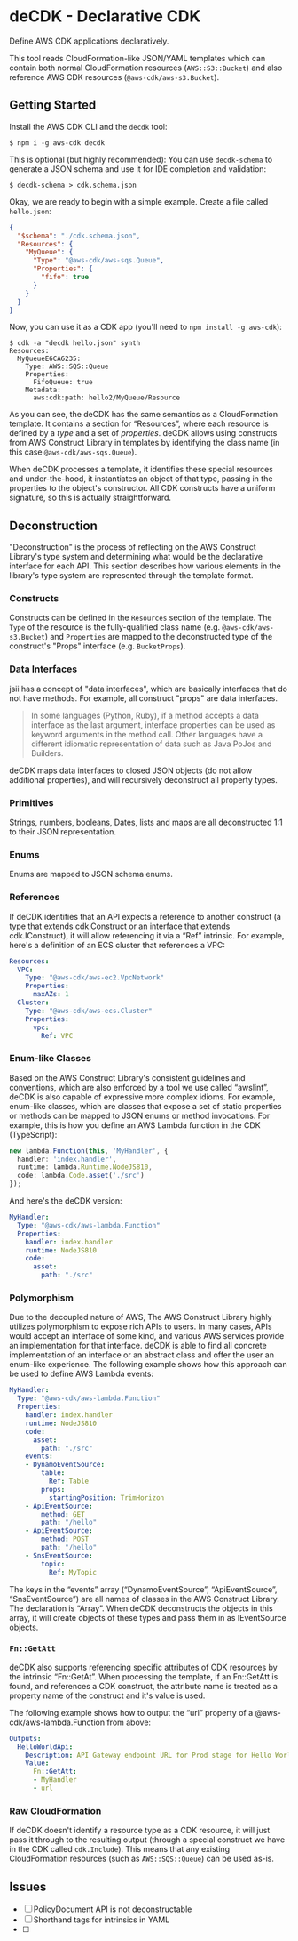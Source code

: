 # deCDK - Declarative CDK

Define AWS CDK applications declaratively.

This tool reads CloudFormation-like JSON/YAML templates which can contain both normal CloudFormation resources (`AWS::S3::Bucket`) and also reference AWS CDK resources (`@aws-cdk/aws-s3.Bucket`).

## Getting Started

Install the AWS CDK CLI and the `decdk` tool:

```console
$ npm i -g aws-cdk decdk
```

This is optional (but highly recommended): You can use `decdk-schema` to generate a JSON schema and use it for IDE completion and validation:

```console
$ decdk-schema > cdk.schema.json
```

Okay, we are ready to begin with a simple example. Create a file called `hello.json`:

```json
{
  "$schema": "./cdk.schema.json",
  "Resources": {
    "MyQueue": {
      "Type": "@aws-cdk/aws-sqs.Queue",
      "Properties": {
        "fifo": true
      }
    }
  }
}
```

Now, you can use it as a CDK app (you'll need to `npm install -g aws-cdk`):

```console
$ cdk -a "decdk hello.json" synth
Resources:
  MyQueueE6CA6235:
    Type: AWS::SQS::Queue
    Properties:
      FifoQueue: true
    Metadata:
      aws:cdk:path: hello2/MyQueue/Resource
```

As you can see, the deCDK has the same semantics as a CloudFormation template. It contains a section for “Resources”, where each resource is defined by a *type* and a set of *properties*. deCDK allows using constructs from AWS Construct Library in templates by identifying the class name (in this case `@aws-cdk/aws-sqs.Queue`).

When deCDK processes a template, it identifies these special resources and under-the-hood, it instantiates an object of that type, passing in the properties to the object's constructor. All CDK constructs have a uniform signature, so this is actually straightforward.

## Deconstruction

"Deconstruction" is the process of reflecting on the AWS Construct Library's type system and determining what would be the declarative interface for each API. This section describes how various elements in the library's type system are represented through the template format.

### Constructs

Constructs can be defined in the `Resources` section of the template. The `Type` of the resource is the fully-qualified class name (e.g. `@aws-cdk/aws-s3.Bucket`) and `Properties` are mapped to the deconstructed type of the construct's "Props" interface (e.g. `BucketProps`).

### Data Interfaces

jsii has a concept of "data interfaces", which are basically interfaces that do not have methods. For example, all construct "props" are data interfaces.

> In some languages (Python, Ruby), if a method accepts a data interface as the last argument, interface properties can be used as keyword arguments in the method call. Other languages have a different idiomatic representation of data such as Java PoJos and Builders.

deCDK maps data interfaces to closed JSON objects (do not allow additional properties), and will recursively deconstruct all property types.

### Primitives

Strings, numbers, booleans, Dates, lists and maps are all deconstructed 1:1 to their JSON representation.

### Enums

Enums are mapped to JSON schema enums.

### References

If deCDK identifies that an API expects a reference to another construct (a type that extends cdk.Construct or an interface that extends cdk.IConstruct), it will allow referencing it via a “Ref” intrinsic. For example, here's a definition of an ECS cluster that references a VPC:

```yaml
Resources:
  VPC:
    Type: "@aws-cdk/aws-ec2.VpcNetwork"
    Properties:
      maxAZs: 1
  Cluster:
    Type: "@aws-cdk/aws-ecs.Cluster"
    Properties:
      vpc:
        Ref: VPC
```

### Enum-like Classes

Based on the AWS Construct Library's consistent guidelines and conventions, which are also enforced by a tool we use called “awslint”, deCDK is also capable of expressive more complex idioms. For example, enum-like classes, which are classes that expose a set of static properties or methods can be mapped to JSON enums or method invocations. For example, this is how you define an AWS Lambda function in the CDK (TypeScript):

```ts
new lambda.Function(this, 'MyHandler', {
  handler: 'index.handler',
  runtime: lambda.Runtime.NodeJS810,
  code: lambda.Code.asset('./src')
});
```

And here's the deCDK version:

```yaml
MyHandler:
  Type: "@aws-cdk/aws-lambda.Function"
  Properties:
    handler: index.handler
    runtime: NodeJS810
    code:
      asset:
        path: "./src"
```

### Polymorphism

Due to the decoupled nature of AWS, The AWS Construct Library highly utilizes polymorphism to expose rich APIs to users. In many cases, APIs would accept an interface of some kind, and various AWS services provide an implementation for that interface. deCDK is able to find all concrete implementation of an interface or an abstract class and offer the user an enum-like experience. The following example shows how this approach can be used to define AWS Lambda events:

```yaml
MyHandler:
  Type: "@aws-cdk/aws-lambda.Function"
  Properties:
    handler: index.handler
    runtime: NodeJS810
    code:
      asset:
        path: "./src"
    events:
    - DynamoEventSource:
        table:
          Ref: Table
        props:
          startingPosition: TrimHorizon
    - ApiEventSource:
        method: GET
        path: "/hello"
    - ApiEventSource:
        method: POST
        path: "/hello"
    - SnsEventSource:
        topic:
          Ref: MyTopic
```

The keys in the “events” array (“DynamoEventSource”, “ApiEventSource”, “SnsEventSource”) are all names of classes in the AWS Construct Library. The declaration is “Array<IEventSource>”. When deCDK deconstructs the objects in this array, it will create objects of these types and pass them in as IEventSource objects.

### `Fn::GetAtt`

deCDK also supports referencing specific attributes of CDK resources by the intrinsic “Fn::GetAt”. When processing the template, if an Fn::GetAtt is found, and references a CDK construct, the attribute name is treated as a property name of the construct and it's value is used.

The following example shows how to output the “url” property of a @aws-cdk/aws-lambda.Function from above:

```yaml
Outputs:
  HelloWorldApi:
    Description: API Gateway endpoint URL for Prod stage for Hello World function
    Value:
      Fn::GetAtt:
      - MyHandler
      - url
```

### Raw CloudFormation

If deCDK doesn't identify a resource type as a CDK resource, it will just pass it through to the resulting output (through a special construct we have in the CDK called `cdk.Include`). This means that any existing CloudFormation resources (such as `AWS::SQS::Queue`) can be used as-is.

## Issues

- [ ] PolicyDocument API is not deconstructable
- [ ] Shorthand tags for intrinsics in YAML
- [ ]

